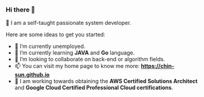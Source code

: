 ### Hi there 👋 
:sparkling_heart: I am a self-taught passionate system developer. 


Here are some ideas to get you started:

- 🔭 I’m currently unemployed.
- 🌱 I’m currently learning **JAVA** and **Go** language.
- 👯 I’m looking to collaborate on back-end or algorithm fields.
- 📫 You can visit my home page to know me more: **https://chin-sun.github.io**
- 🤔 I am working towards obtaining the **AWS Certified Solutions Architect** and **Google Cloud Certified Professional Cloud certifications**.
<!---
- 🤔 I’m looking for help with ...
- 💬 Ask me about ...

- 😄 Pronouns: ...
- ⚡ Fun fact: ...
-->
